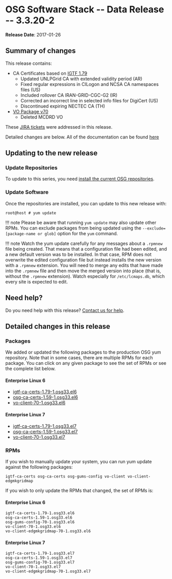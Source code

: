 OSG Software Stack -- Data Release -- 3.3.20-2
==============================================

**Release Date**: 2017-01-26

Summary of changes
------------------

This release contains:

-   CA Certificates based on [IGTF 1.79](http://dist.eugridpma.info/distribution/igtf/current/CHANGES)
    -   Updated UNLPGrid CA with extended validity period (AR)
    -   Fixed regular expressions in CILogon and NCSA CA namespaces files (US)
    -   Included rollover CA IRAN-GRID-CGC-G2 (IR)
    -   Corrected an incorrect line in selected info files for DigiCert (US)
    -   Discontinued expiring NECTEC CA (TH)
-   [VO Package v70](https://github.com/opensciencegrid/osg-vo-config/releases/tag/release-70)
    -   Deleted MCDRD VO

These [JIRA tickets](https://jira.opensciencegrid.org/issues/?jql=project%20%3D%20SOFTWARE%20AND%20fixVersion%20%3D%203.3.20-2%20ORDER%20BY%20priority%20DESC%2C%20key%20DESC) were addressed in this release.

Detailed changes are below. All of the documentation can be found [here](../../)

Updating to the new release
---------------------------

### Update Repositories

To update to this series, you need [install the current OSG repositories](../../common/yum#install-osg-repositories).

### Update Software

Once the repositories are installed, you can update to this new release with:

``` console
root@host # yum update
```

!!! note
    Please be aware that running `yum update` may also update other RPMs. You can exclude packages from being updated using the `--exclude=[package-name or glob]` option for the `yum` command.

!!! note
    Watch the yum update carefully for any messages about a `.rpmnew` file being created. That means that a configuration file had been edited, and a new default version was to be installed. In that case, RPM does not overwrite the edited configuration file but instead installs the new version with a `.rpmnew` extension. You will need to merge any edits that have made into the `.rpmnew` file and then move the merged version into place (that is, without the `.rpmnew` extension). Watch especially for `/etc/lcmaps.db`, which every site is expected to edit.

Need help?
----------

Do you need help with this release? [Contact us for help](../../common/help).

Detailed changes in this release
--------------------------------

### Packages

We added or updated the following packages to the production OSG yum repository. Note that in some cases, there are multiple RPMs for each package. You can click on any given package to see the set of RPMs or see the complete list below.

#### Enterprise Linux 6

-   [igtf-ca-certs-1.79-1.osg33.el6](https://koji-hub.batlab.org/koji/search?match=glob&type=build&terms=igtf-ca-certs-1.79-1.osg33.el6)
-   [osg-ca-certs-1.59-1.osg33.el6](https://koji-hub.batlab.org/koji/search?match=glob&type=build&terms=osg-ca-certs-1.59-1.osg33.el6)
-   [vo-client-70-1.osg33.el6](https://koji-hub.batlab.org/koji/search?match=glob&type=build&terms=vo-client-70-1.osg33.el6)

#### Enterprise Linux 7

-   [igtf-ca-certs-1.79-1.osg33.el7](https://koji-hub.batlab.org/koji/search?match=glob&type=build&terms=igtf-ca-certs-1.79-1.osg33.el7)
-   [osg-ca-certs-1.59-1.osg33.el7](https://koji-hub.batlab.org/koji/search?match=glob&type=build&terms=osg-ca-certs-1.59-1.osg33.el7)
-   [vo-client-70-1.osg33.el7](https://koji-hub.batlab.org/koji/search?match=glob&type=build&terms=vo-client-70-1.osg33.el7)

### RPMs

If you wish to manually update your system, you can run yum update against the following packages:

    igtf-ca-certs osg-ca-certs osg-gums-config vo-client vo-client-edgmkgridmap

If you wish to only update the RPMs that changed, the set of RPMs is:

#### Enterprise Linux 6

``` file
igtf-ca-certs-1.79-1.osg33.el6
osg-ca-certs-1.59-1.osg33.el6
osg-gums-config-70-1.osg33.el6
vo-client-70-1.osg33.el6
vo-client-edgmkgridmap-70-1.osg33.el6
```

#### Enterprise Linux 7

``` file
igtf-ca-certs-1.79-1.osg33.el7
osg-ca-certs-1.59-1.osg33.el7
osg-gums-config-70-1.osg33.el7
vo-client-70-1.osg33.el7
vo-client-edgmkgridmap-70-1.osg33.el7
```

